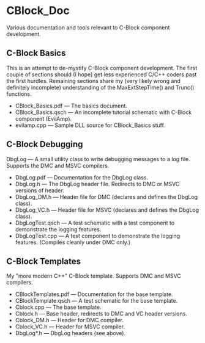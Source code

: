 # CBlock_Doc

Various documentation and tools relevant to C-Block component development.


## C-Block Basics

This is an attempt to de-mystify C-Block component development.  The first couple of sections should (I hope) get less experienced C/C++ coders past the first hurdles.  Remaining sections share my (very likely wrong and definitely incomplete) understanding of the MaxExtStepTime() and Trunc() functions.

* CBlock_Basics.pdf &mdash; The basics document.
* CBlock_Basics.qsch &mdash; An incomplete tutorial schematic with C-Block component (EvilAmp).
* evilamp.cpp &mdash; Sample DLL source for CBlock_Basics stuff.

## C-Block Debugging

DbgLog &mdash; A small utility class to write debugging messages to a log file.  Supports the DMC and MSVC compilers.

* DbgLog.pdf &mdash; Documentation for the DbgLog class.
* DbgLog.h &mdash; The DbgLog header file.  Redirects to DMC or MSVC versions of header.
* DbgLog_DM.h &mdash; Header file for DMC (declares and defines the DbgLog class).
* DbgLog_VC.h &mdash; Header file for MSVC (declares and defines the DbgLog class).
* DbgLogTest.qsch &mdash; A test schematic with a test component to demonstrate the logging features.
* DbgLogTest.cpp &mdash; A test component to demonstrate the logging features.  (Compiles cleanly under DMC only.)

## C-Block Templates

My "more modern C++" C-Block template.  Supports DMC and MSVC compilers.

* CBlockTemplates.pdf &mdash; Documentation for the base template.
* CBlockTemplate.qsch &mdash; A test schematic for the base template.
* Cblock.cpp &mdash; The base template.
* Cblock.h &mdash; Base header, redirects to DMC and VC header versions.
* Cblock_DM.h &mdash; Header for DMC compiler.
* Cblock_VC.h &mdash; Header for MSVC compiler.
* DbgLog*.h &mdash; DbgLog headers (see above).
